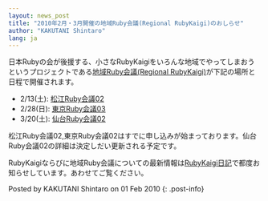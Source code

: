 ```yaml
---
layout: news_post
title: "2010年2月・3月開催の地域Ruby会議(Regional RubyKaigi)のおしらせ"
author: "KAKUTANI Shintaro"
lang: ja
---
```


日本Rubyの会が後援する、小さなRubyKaigiをいろんな地域でやってしまおうというプロジェクトである[地域Ruby会議(Regional
RubyKaigi)][1]が下記の場所と日程で開催されます。

* 2/13(土): [松江Ruby会議02][2]
* 2/28(日): [東京Ruby会議03][3]
* 3/20(土): [仙台Ruby会議02][4]

松江Ruby会議02,東京Ruby会議02はすでに申し込みが始まっております。仙台Ruby会議02の詳細は決定しだい更新される予定です。

RubyKaigiならびに地域Ruby会議についての最新情報は[RubyKaigi日記][5]で都度お知らせしています。あわせてご覧ください。

Posted by KAKUTANI Shintaro on 01 Feb 2010
{: .post-info}



[1]: http://regional.rubykaigi.org/ 
[2]: http://regional.rubykaigi.org/matsue02 
[3]: http://regional.rubykaigi.org/tokyo03 
[4]: http://regional.rubykaigi.org/sendai02 
[5]: http://rubykaigi.tdiary.net/ 
